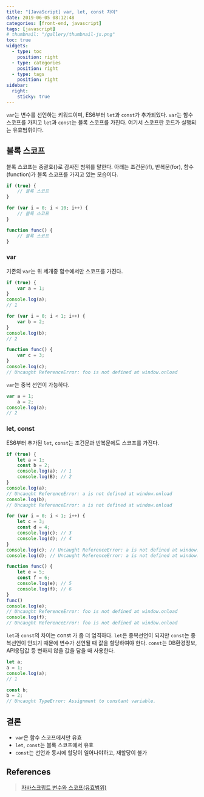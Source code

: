 ```yaml
---
title: "[JavaScript] var, let, const 차이"
date: 2019-06-05 08:12:48
categories: [front-end, javascript]
tags: [javascript]
# thumbnail: "/gallery/thumbnail-js.png"
toc: true
widgets:
  - type: toc
    position: right
  - type: categories
    position: right
  - type: tags
    position: right
sidebar:
  right:
    sticky: true
---
```


`var`는 변수를 선언하는 키워드이며, ES6부터 `let`과 `const`가 추가되었다.
`var`는 함수 스코프를 가지고 `let`과 `const`는 블록 스코프를 가진다. 여기서 스코프란 코드가 실행되는 유효범휘이다.

<!-- more -->

## 블록 스코프
블록 스코프는 중괄호{}로 감싸진 범위를 말한다. 아래는 조건문(if), 반복문(for), 함수(function)가 블록 스코프를 가지고 있는 모습이다.

```javascript
if (true) {
    // 블록 스코프
}

for (var i = 0; i < 10; i++) {
    // 블록 스코프
}

function func() {
    // 블록 스코프
}
```

### var
기존의 `var`는 위 세개중 함수에서만 스코프를 가진다.

```javascript
if (true) {
    var a = 1;
}
console.log(a);
// 1

for (var i = 0; i < 1; i++) {
    var b = 2;
}
console.log(b);
// 2

function func() {
    var c = 3;
}
console.log(c);
// Uncaught ReferenceError: foo is not defined at window.onload
```

`var`는 중복 선언이 가능하다.

```javascript
var a = 1;
    a = 2;
console.log(a);
// 2
```

### let, const
ES6부터 추가된 `let`, `const`는 조건문과 반복문에도 스코프를 가진다.

```javascript
if (true) {
    let a = 1;
    const b = 2;
    console.log(a); // 1
    console.log(B); // 2
}
console.log(a);
// Uncaught ReferenceError: a is not defined at window.onload
console.log(b);
// Uncaught ReferenceError: a is not defined at window.onload

for (var i = 0; i < 1; i++) {
    let c = 3;
    const d = 4;
    console.log(c); // 3
    console.log(d); // 4
}
console.log(c); // Uncaught ReferenceError: a is not defined at window.onload
console.log(d); // Uncaught ReferenceError: a is not defined at window.onload

function func() {
    let e = 5;
    const f = 6;
    console.log(e); // 5
    console.log(f); // 6
}
func()
console.log(e);
// Uncaught ReferenceError: foo is not defined at window.onload
console.log(f);
// Uncaught ReferenceError: foo is not defined at window.onload
```

`let`과 `const`의 차이는 const 가 좀 더 엄격하다. `let`은 중복선언이 되지만 `const`는 중복선언이 안되기 때문에 변수가 선언될 때 값을 할당하여야 한다. `const`는 DB환경정보, API응답값 등 변하지 않을 값을 담을 때 사용한다.

```javascript
let a;
a = 1;
console.log(a);
// 1

const b;
b = 2;
// Uncaught TypeError: Assignment to constant variable.
```

## 결론

* `var`은 함수 스코프에서만 유효
* `let`, `const`는 블록 스코프에서 유효
* `const`는 선언과 동시에 할당이 일어나야하고, 재할당이 불가

## References
> [자바스크립트 변수와 스코프(유효범위)](https://yuddomack.tistory.com/entry/자바스크립트-변수와-스코프유효범위)
